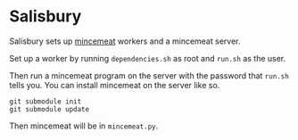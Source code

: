 Salisbury
=======

Salisbury sets up [mincemeat](https://github.com/michaelfairley/mincemeatpy)
workers and a mincemeat server.

Set up a worker by running `dependencies.sh` as root and `run.sh` as the user.

Then run a mincemeat program on the server with the password that `run.sh`
tells you. You can install mincemeat on the server like so.

    git submodule init
    git submodule update

Then mincemeat will be in `mincemeat.py`.
